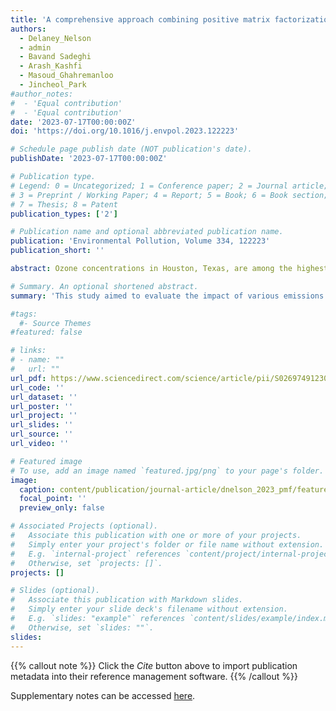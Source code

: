```yaml
---
title: 'A comprehensive approach combining positive matrix factorization modeling, meteorology, and machine learning for source apportionment of surface ozone precursors: Underlying factors contributing to ozone formation in Houston, Texas'
authors:
  - Delaney_Nelson
  - admin
  - Bavand Sadeghi
  - Arash_Kashfi
  - Masoud_Ghahremanloo
  - Jincheol_Park
#author_notes:
#  - 'Equal contribution'
#  - 'Equal contribution'
date: '2023-07-17T00:00:00Z'
doi: 'https://doi.org/10.1016/j.envpol.2023.122223'

# Schedule page publish date (NOT publication's date).
publishDate: '2023-07-17T00:00:00Z'

# Publication type.
# Legend: 0 = Uncategorized; 1 = Conference paper; 2 = Journal article;
# 3 = Preprint / Working Paper; 4 = Report; 5 = Book; 6 = Book section;
# 7 = Thesis; 8 = Patent
publication_types: ['2']

# Publication name and optional abbreviated publication name.
publication: 'Environmental Pollution, Volume 334, 122223'
publication_short: ''

abstract: Ozone concentrations in Houston, Texas, are among the highest in the United States, posing significant risks to human health. This study aimed to evaluate the impact of various emissions sources and meteorological factors on ozone formation in Houston from 2017 to 2021 using a comprehensive PMF-SHAP approach. First, we distinguished the unique sources of VOCs in each area and identified differences in the local chemistry that affect ozone production. At the urban station, the primary sources were n_decane, biogenic/industrial/fuel evaporation, oil and gas flaring/production, industrial emissions/evaporation, and ethylene/propylene/aro- matics. At the industrial site, the main sources were industrial emissions/evaporation, fuel evaporation, vehicle- related sources, oil and gas flaring/production, biogenic, aromatic, and ethylene and propylene. And then, we performed SHAP analysis to determine the importance and impact of each emissions factor and meteorological variables. Shortwave radiation (SHAP values are ~5.74 and ~6.3 for Milby Park and Lynchburg, respectively) and humidity (~4.87 and ~4.71, respectively) were the most important variables for both sites. For the urban station, the most important emissions sources were n_decane (~2.96), industrial emissions/evaporation (~1.89), and ethylene/propylene/aromatics (~1.57), while for the industrial site, they were oil and gas flaring/ production (~1.38), ethylene/propylene (~1.26), and industrial emissions/evaporation (~0.95). NOx had a negative impact on ozone production at the urban station due to the NOx-rich chemical regime, whereas NOx had positive impacts at the industrial site. The study’s findings suggest that the PMF-SHAP approach is efficient, inexpensive, and can be applied to other similar applications to identify factors contributing to ozone- exceedance events. The study’s results can be used to develop more effective air quality management strate- gies for Houston and other cities with high levels of ozone.

# Summary. An optional shortened abstract.
summary: 'This study aimed to evaluate the impact of various emissions sources and meteorological factors on ozone formation in Houston from 2017 to 2021 using a comprehensive PMF-SHAP approach.'

#tags:
  #- Source Themes
#featured: false

# links:
# - name: ""
#   url: ""
url_pdf: https://www.sciencedirect.com/science/article/pii/S0269749123012253/pdfft?md5=4224b815bda8431b0873324be8f029a9&pid=1-s2.0-S0269749123012253-main.pdf
url_code: ''
url_dataset: ''
url_poster: ''
url_project: ''
url_slides: ''
url_source: ''
url_video: ''

# Featured image
# To use, add an image named `featured.jpg/png` to your page's folder.
image:
  caption: content/publication/journal-article/dnelson_2023_pmf/featured_dnelson.jpeg
  focal_point: ''
  preview_only: false

# Associated Projects (optional).
#   Associate this publication with one or more of your projects.
#   Simply enter your project's folder or file name without extension.
#   E.g. `internal-project` references `content/project/internal-project/index.md`.
#   Otherwise, set `projects: []`.
projects: []

# Slides (optional).
#   Associate this publication with Markdown slides.
#   Simply enter your slide deck's filename without extension.
#   E.g. `slides: "example"` references `content/slides/example/index.md`.
#   Otherwise, set `slides: ""`.
slides:
---
```


{{% callout note %}}
Click the _Cite_ button above to import publication metadata into their reference management software.
{{% /callout %}}

Supplementary notes can be accessed [here](https://doi.org/10.1016/j.envpol.2023.122223).
